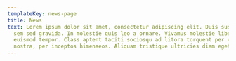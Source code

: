 ```yaml
---
templateKey: news-page
title: News
text: Lorem ipsum dolor sit amet, consectetur adipiscing elit. Duis suscipit vel
  sem sed gravida. In molestie quis leo a ornare. Vivamus molestie libero a nibh
  euismod tempor. Class aptent taciti sociosqu ad litora torquent per conubia
  nostra, per inceptos himenaeos. Aliquam tristique ultricies diam eget molestie
---
```

